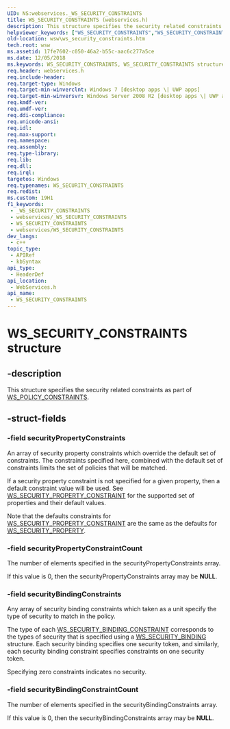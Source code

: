 ```yaml
---
UID: NS:webservices._WS_SECURITY_CONSTRAINTS
title: WS_SECURITY_CONSTRAINTS (webservices.h)
description: This structure specifies the security related constraints as part of WS_POLICY_CONSTRAINTS.
helpviewer_keywords: ["WS_SECURITY_CONSTRAINTS","WS_SECURITY_CONSTRAINTS structure [Web Services for Windows]","webservices/WS_SECURITY_CONSTRAINTS","wsw.ws_security_constraints"]
old-location: wsw\ws_security_constraints.htm
tech.root: wsw
ms.assetid: 17fe7602-c050-46a2-b55c-aac6c277a5ce
ms.date: 12/05/2018
ms.keywords: WS_SECURITY_CONSTRAINTS, WS_SECURITY_CONSTRAINTS structure [Web Services for Windows], webservices/WS_SECURITY_CONSTRAINTS, wsw.ws_security_constraints
req.header: webservices.h
req.include-header: 
req.target-type: Windows
req.target-min-winverclnt: Windows 7 [desktop apps \| UWP apps]
req.target-min-winversvr: Windows Server 2008 R2 [desktop apps \| UWP apps]
req.kmdf-ver: 
req.umdf-ver: 
req.ddi-compliance: 
req.unicode-ansi: 
req.idl: 
req.max-support: 
req.namespace: 
req.assembly: 
req.type-library: 
req.lib: 
req.dll: 
req.irql: 
targetos: Windows
req.typenames: WS_SECURITY_CONSTRAINTS
req.redist: 
ms.custom: 19H1
f1_keywords:
 - _WS_SECURITY_CONSTRAINTS
 - webservices/_WS_SECURITY_CONSTRAINTS
 - WS_SECURITY_CONSTRAINTS
 - webservices/WS_SECURITY_CONSTRAINTS
dev_langs:
 - c++
topic_type:
 - APIRef
 - kbSyntax
api_type:
 - HeaderDef
api_location:
 - WebServices.h
api_name:
 - WS_SECURITY_CONSTRAINTS
---
```


# WS_SECURITY_CONSTRAINTS structure


## -description

This structure specifies the security related constraints
                as part of <a href="/windows/desktop/api/webservices/ns-webservices-ws_policy_constraints">WS_POLICY_CONSTRAINTS</a>.

## -struct-fields

### -field securityPropertyConstraints

An array of security property constraints which override the default
                    set of constraints.  The constraints specified here, combined
                    with the default set of constraints limits the set of policies
                    that will be matched.
                

If a security property constraint is not specified for a given property,
                    then a default constraint value will be used.
                    See <a href="/windows/win32/api/webservices/ns-webservices-ws_security_property_constraint">WS_SECURITY_PROPERTY_CONSTRAINT</a> for the
                    supported set of properties and their default values.
                

Note that the defaults constraints for <a href="/windows/win32/api/webservices/ns-webservices-ws_security_property_constraint">WS_SECURITY_PROPERTY_CONSTRAINT</a> 
                    are the same as the defaults for <a href="/windows/desktop/api/webservices/ns-webservices-ws_security_property">WS_SECURITY_PROPERTY</a>.

### -field securityPropertyConstraintCount

The number of elements specified in the securityPropertyConstraints
                    array.
                

If this value is 0, then the securityPropertyConstraints array may be <b>NULL</b>.

### -field securityBindingConstraints

Any array of security binding constraints which taken as a unit specify
                    the type of security to match in the policy.
                

The type of each <a href="/windows/win32/api/webservices/ns-webservices-ws_security_binding_constraint">WS_SECURITY_BINDING_CONSTRAINT</a> corresponds
                    to the types of security that is specified using a <a href="/windows/desktop/api/webservices/ns-webservices-ws_security_binding">WS_SECURITY_BINDING</a> structure.  Each security binding specifies one security token, and similarly,
                    each security binding constraint specifies constraints on one security token.
                

Specifying zero constraints indicates no security.

### -field securityBindingConstraintCount

The number of elements specified in the securityBindingConstraints
                    array.
                

If this value is 0, then the securityBindingConstraints array may be <b>NULL</b>.